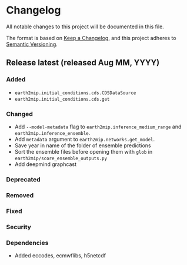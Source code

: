 <!-- markdownlint-disable MD024 -->
# Changelog

All notable changes to this project will be documented in this file.

The format is based on [Keep a Changelog](https://keepachangelog.com/en/1.0.0/),
and this project adheres to [Semantic Versioning](https://semver.org/spec/v2.0.0.html).

## Release latest (released Aug MM, YYYY)

### Added

- `earth2mip.initial_conditions.cds.CDSDataSource`
- `earth2mip.initial_conditions.cds.get`

### Changed

- Add `--model-metadata` flag to `earth2mip.inference_medium_range` and
  `earth2mip.inference_ensemble`.
- Add `metadata` argument to `earth2mip.networks.get_model`.
- Save year in name of the folder of ensemble predictions
- Sort the ensemble files before opening them with `glob` in `earth2mip/score_ensemble_outputs.py`
- Add deepmind graphcast

### Deprecated

### Removed

### Fixed

### Security

### Dependencies

- Added eccodes, ecmwflibs, h5netcdf
